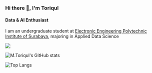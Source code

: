 ### Hi there 👋, I'm Toriqul
#### Data & AI Enthusiast

I am an undergraduate student at [Electronic Engineering Polytechnic Institute of Surabaya](https://pens.ac.id/), majoring in Applied Data Science

![](https://komarev.com/ghpvc/?username=tmuchlissin&style=plastic&label=visits)

![M.Toriqul's GitHub stats](https://github-readme-stats.vercel.app/api?username=tmuchlissin&show_icons=true&theme=transparent)

![Top Langs](https://github-readme-stats.vercel.app/api/top-langs/?username=tmuchlissin&hide_progress=true&theme=transparent)


